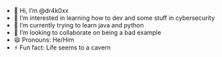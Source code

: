 - 👋 Hi, I’m @dr4k0xx
- 👀 I’m interested in learning how to dev and some stuff in cybersecurity
- 🌱 I’m currently trying to learn java and python
- 💞️ I’m looking to collaborate on being a bad example
- 😄 Pronouns: He/Him
- ⚡ Fun fact: Life seems to a cavern

<!---
dr4k0xx/dr4k0xx is a ✨ special ✨ repository because its `README.md` (this file) appears on your GitHub profile.
You can click the Preview link to take a look at your changes.
--->
